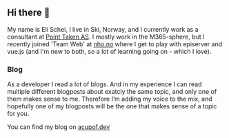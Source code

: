 ## Hi there 👋

My name is Eli Schei, I live in Ski, Norway, and I currently work as a consultant at [Point Taken AS](https://pointtaken.no/). 
I mostly work in the M365-sphere, but I recently joined 'Team Web' at [nho.no](https://nho.no) where I get to play with episerver and vue.js (and I'm new to both, so a lot of learning going on - which I love).

### Blog
As a developer I read a lot of blogs. And in my experience I can read multiple different blogposts about exatcly the same topic, and only one of them makes sense to me. Therefore I’m adding my voice to the mix, and hopefully one of my blogposts will be the one that makes sense of a topic for you. 

You can find my blog on  [acupof.dev](https://acupof.dev)

